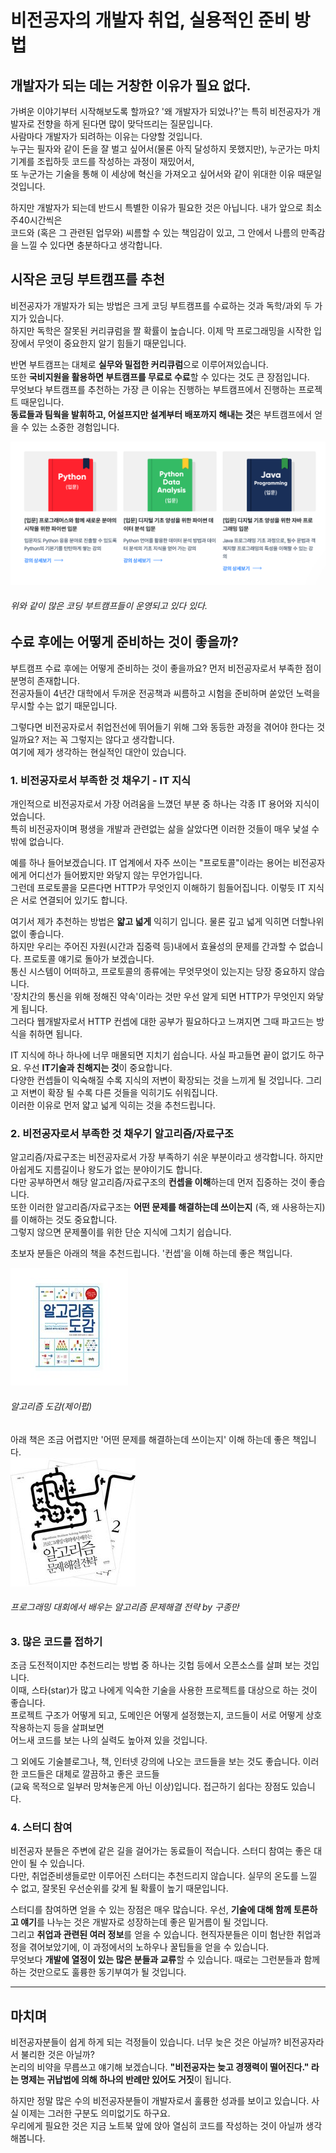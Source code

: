 # 비전공자의 개발자 취업, 실용적인 준비 방법


## 개발자가 되는 데는 거창한 이유가 필요 없다.
가벼운 이야기부터 시작해보도록 할까요? '왜 개발자가 되었나?'는 특히 비전공자가 개발자로 전향을 하게 된다면 많이 맞닥뜨리는 질문입니다.  
사람마다 개발자가 되려하는 이유는 다양할 것입니다.  
누구는 필자와 같이 돈을 잘 벌고 싶어서(물론 아직 달성하지 못했지만), 누군가는 마치 기계를 조립하듯 코드를 작성하는 과정이 재밌어서,  
또 누군가는 기술을 통해 이 세상에 혁신을 가져오고 싶어서와 같이 위대한 이유 때문일 것입니다.  

하지만 개발자가 되는데 반드시 특별한 이유가 필요한 것은 아닙니다. 내가 앞으로 최소 주40시간씩은  
코드와 (혹은 그 관련된 업무와) 씨름할 수 있는 책임감이 있고, 그 안에서 나름의 만족감을 느낄 수 있다면 충분하다고 생각합니다.

## 시작은 코딩 부트캠프를 추천

비전공자가 개발자가 되는 방법은 크게 코딩 부트캠프를 수료하는 것과 독학/과외 두 가지가 있습니다.  
하지만 독학은 잘못된 커리큐럼을 짤 확률이 높습니다. 이제 막 프로그래밍을 시작한 입장에서 무엇이 중요한지 알기 힘들기 때문입니다.  

반면 부트캠프는 대체로 **실무와 밀접한 커리큐럼**으로 이루어져있습니다.  
또한 **국비지원을 활용하면 부트캠프를 무료로 수료**할 수 있다는 것도 큰 장점입니다.  
무엇보다 부트캠프를 추천하는 가장 큰 이유는 진행하는 부트캠프에서 진행하는 프로젝트 때문입니다.  
**동료들과 팀웍을 발휘하고, 어설프지만 설계부터 배포까지 해내는 것**은 부트캠프에서 얻을 수 있는 소중한 경험입니다.

![](1.png )
###### *위와 같이 많은 코딩 부트캠프들이 운영되고 있다 있다.*


## 수료 후에는 어떻게 준비하는 것이 좋을까?
부트캠프 수료 후에는 어떻게 준비하는 것이 좋을까요? 먼저 비전공자로서 부족한 점이 분명히 존재합니다.  
전공자들이 4년간 대학에서 두꺼운 전공책과 씨름하고 시험을 준비하며 쏟았던 노력을 무시할 수는 없기 때문입니다.

그렇다면 비전공자로서 취업전선에 뛰어들기 위해 그와 동등한 과정을 겪어야 한다는 것일까요? 저는 꼭 그렇지는 않다고 생각합니다.  
여기에 제가 생각하는 현실적인 대안이 있습니다.

### 1. 비전공자로서 부족한 것 채우기 - IT 지식
개인적으로 비전공자로서 가장 어려움을 느꼈던 부분 중 하나는 각종 IT 용어와 지식이었습니다.  
특히 비전공자이며 평생을 개발과 관련없는 삶을 살았다면 이러한 것들이 매우 낯설 수 밖에 없습니다.  

예를 하나 들어보겠습니다. IT 업계에서 자주 쓰이는 "프로토콜"이라는 용어는 비전공자에게 어디선가 들어봤지만 와닿지 않는 무언가입니다.  
그런데 프로토콜을 모른다면 HTTP가 무엇인지 이해하기 힘들어집니다. 이렇듯 IT 지식은 서로 연결되어 있기도 합니다.

여기서 제가 추천하는 방법은 **얇고 넓게** 익히기 입니다. 물론 깊고 넓게 익히면 더할나위 없이 좋습니다.  
하지만 우리는 주어진 자원(시간과 집중력 등)내에서 효율성의 문제를 간과할 수 없습니다. 프로토콜 얘기로 돌아가 보겠습니다.  
통신 시스템이 어떠하고, 프로토콜의 종류에는 무엇무엇이 있는지는 당장 중요하지 않습니다.  
'장치간의 통신을 위해 정해진 약속'이라는 것만 우선 알게 되면 HTTP가 무엇인지 와닿게 됩니다.  
그러다 웹개발자로서 HTTP 컨셉에 대한 공부가 필요하다고 느껴지면 그때 파고드는 방식을 취하면 됩니다.

IT 지식에 하나 하나에 너무 매몰되면 지치기 쉽습니다. 사실 파고들면 끝이 없기도 하구요. 우선 **IT기술과 친해지는 것**이 중요합니다.  
다양한 컨셉들이 익숙해질 수록  지식의 저변이 확장되는 것을 느끼게 될 것입니다. 그리고 저변이 확장 될 수록 다른 것들을 익히기도 쉬워집니다.  
이러한 이유로 먼저 얇고 넓게 익히는 것을 추천드립니다.

### 2. 비전공자로서 부족한 것 채우기 알고리즘/자료구조
알고리즘/자료구조는 비전공자로서 가장 부족하기 쉬운 부분이라고 생각합니다. 하지만 아쉽게도 지름길이나 왕도가 없는 분야이기도 합니다.  
다만 공부하면서 해당 알고리즘/자료구조의 **컨셉을 이해**하는데 먼저 집중하는 것이 좋습니다.  
또한 이러한 알고리즘/자료구조는 **어떤 문제를 해결하는데 쓰이는지** (즉, 왜 사용하는지)를 이해하는 것도 중요합니다.  
그렇지 않으면 문제풀이를 위한 단순 지식에 그치기 쉽습니다.

초보자 분들은 아래의 책을 추천드립니다. '컨셉'을 이해 하는데 좋은 책입니다.

![](2.jpeg)

###### *알고리즘 도감(제이펍)*

아래 책은 조금 어렵지만 '어떤 문제를 해결하는데 쓰이는지' 이해 하는데 좋은 책입니다.  
![](3.jpeg)

###### *프로그래밍 대회에서 배우는 알고리즘 문제해결 전략 by 구종만*


### 3. 많은 코드를 접하기
조금 도전적이지만 추천드리는 방법 중 하나는 깃헙 등에서 오픈소스를 살펴 보는 것입니다.  
이때, 스타(star)가 많고 나에게 익숙한 기술을 사용한 프로젝트를 대상으로 하는 것이 좋습니다.  
프로젝트 구조가 어떻게 되고, 도메인은 어떻게 설정했는지, 코드들이 서로 어떻게 상호작용하는지 등을 살펴보면  
어느새 코드를 보는 나의 실력도 높아져 있을 것입니다.

그 외에도 기술블로그나, 책, 인터넷 강의에 나오는 코드들을 보는 것도 좋습니다. 이러한 코드들은 대체로 깔끔하고 좋은 코드들  
(교육 목적으로 일부러 망쳐놓은게 아닌 이상)입니다. 접근하기 쉽다는 장점도 있습니다. 

### 4. 스터디 참여
비전공자 분들은 주변에 같은 길을 걸어가는 동료들이 적습니다. 스터디 참여는 좋은 대안이 될 수 있습니다.  
다만, 취업준비생들로만 이루어진 스터디는 추천드리지 않습니다. 실무의 온도를 느낄 수 없고, 잘못된 우선순위를 갖게 될 확률이 높기 때문입니다.  

스터디를 참여하면 얻을 수 있는 장점은 매우 많습니다. 우선, **기술에 대해 함께 토론하고 얘기**를 나누는 것은 개발자로 성장하는데 좋은 밑거름이 될 것입니다.  
그리고 **취업과 관련된 여러 정보**를 얻을 수 있습니다.  현직자분들은 이미 험난한 취업과정을 겪어보았기에, 이 과정에서의 노하우나 꿀팁들을 얻을 수 있습니다.  
무엇보다 **개발에 열정이 있는 많은 분들과 교류**할 수 있습니다. 때로는 그런분들과 함께 하는 것만으로도 훌륭한 동기부여가 될 것입니다.

***

## 마치며
비전공자분들이 쉽게 하게 되는 걱정들이 있습니다. 너무 늦은 것은 아닐까? 비전공자라서 불리한 것은 아닐까?  
논리의 비약을 무릅쓰고 얘기해 보겠습니다. **"비전공자는 늦고 경쟁력이 떨어진다." 라는 명제는 귀납법에 의해 하나의 반례만 있어도 거짓**이 됩니다.  

하지만 정말 많은 수의 비전공자분들이 개발자로서 훌륭한 성과를 보이고 있습니다. 사실 이제는 그러한 구분도 의미없기도 하구요.  
우리에게 필요한 것은 지금 노트북 앞에 앉아 열심히 코드를 작성하는 것이 아닐까 생각해봅니다.

